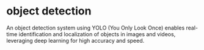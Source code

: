 # object detection
 An object detection system using YOLO (You Only Look Once) enables real-time identification and localization of objects in images and videos, leveraging deep learning for high accuracy and speed.
